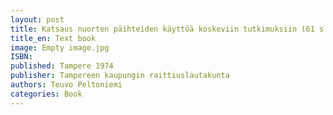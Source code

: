 ```yaml
---
layout: post
title: Katsaus nuorten päihteiden käyttöä koskeviin tutkimuksiin (61 s.)
title_en: Text book
image: Empty image.jpg
ISBN: 
published: Tampere 1974  
publisher: Tampereen kaupungin raittiuslautakunta
authors: Teuvo Peltoniemi
categories: Book
---
```

